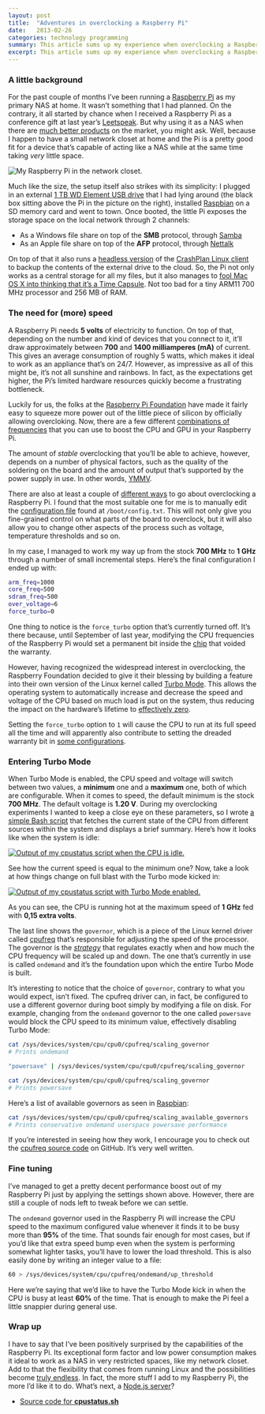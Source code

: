 ```yaml
---
layout: post
title:  "Adventures in overclocking a Raspberry Pi"
date:   2013-02-26
categories: technology programming
summary: This article sums up my experience when overclocking a Raspberry Pi computer. It doesn’t provide a <em>step-by-step</em> guide on how to do the actual overclocking, since that kind of resources can easily be found <a href="http://lifehacker.com/5971395/overclock-your-raspberry-pi">elsewhere on the Internet</a>. Instead, it gathers the pieces of information that I found most interesting during my research, while diving deeper on some exquisitely <a href="http://geekalabama.files.wordpress.com/2014/02/12739272345_6a50e7edaa_o.png">geeky details</a> on the way.
excerpt: This article sums up my experience when overclocking a Raspberry Pi computer. It doesn’t provide a step-by-step guide on how to do the actual overclocking, since that kind of resources can easily be found elsewhere on the Internet. Instead, it gathers the pieces of information that I found most interesting during my research, while diving deeper on some exquisitely geeky details on the way.
---
```


### A little background

For the past couple of months I’ve been running a [Raspberry Pi][2] as my primary NAS at home. It wasn’t something that I had planned. On the contrary, it all started by chance when I received a Raspberry Pi as a conference gift at last year’s [Leetspeak][3].
But why using it as a NAS when there are [much better products][4] on the market, you might ask. Well, because I happen to have a small network closet at home and the Pi is a pretty good fit for a device that’s capable of acting like a NAS while at the same time taking _very_ little space.

<img alt="My Raspberry Pi in the network closet." title="My Raspberry Pi in the network closet." src="http://megakemp.files.wordpress.com/2013/02/raspberrypi-closet.jpg?w=300&h=300" class="article" />

Much like the size, the setup itself also strikes with its simplicity: I plugged in an external [1 TB WD Element USB drive][6] that I had lying around (the black box sitting above the Pi in the picture on the right), installed [Raspbian][7] on a SD memory card and went to town. Once booted, the little Pi exposes the storage space on the local network through 2 channels:

  * As a Windows file share on top of the **SMB** protocol, through [Samba][8]
  * As an Apple file share on top of the **AFP** protocol, through [Nettalk][9]

On top of that it also runs a [headless version][10] of the [CrashPlan Linux client][11] to backup the contents of the external drive to the cloud. So, the Pi not only works as a central storage for all my files, but it also manages to [fool Mac OS X into thinking that it’s a Time Capsule][12]. Not too bad for a tiny ARM11 700 MHz processor and 256 MB of RAM.

### The need for (more) speed

A Raspberry Pi needs **5 volts** of electricity to function. On top of that, depending on the number and kind of devices that you connect to it, it’ll draw approximately between **700** and **1400 milliamperes (mA)** of current. This gives an average consumption of roughly 5 watts, which makes it ideal to work as an appliance that’s on 24/7. However, as impressive as all of this might be, it’s not all sunshine and rainbows. In fact, as the expectations get higher, the Pi’s limited hardware resources quickly become a frustrating bottleneck.

Luckily for us, the folks at the [Raspberry Pi Foundation][13] have made it fairly easy to squeeze more power out of the little piece of silicon by officially allowing overcloking. Now, there are a few different [combinations of frequencies][14] that you can use to boost the CPU and GPU in your Raspberry Pi.

The amount of _stable_ overclocking that you’ll be able to achieve, however, depends on a number of physical factors, such as the quality of the soldering on the board and the amount of output that’s supported by the power supply in use. In other words, [YMMV][15].

There are also at least a couple of [different ways][16] to go about overclocking a Raspberry Pi. I found that the most suitable one for me is to manually edit the [configuration file][17] found at `/boot/config.txt`. This will not only give you fine-grained control on what parts of the board to overclock, but it will also allow you to change other aspects of the process such as voltage, temperature thresholds and so on.

In my case, I managed to work my way up from the stock **700 MHz** to **1 GHz** through a number of small incremental steps. Here’s the final configuration I ended up with:

```bash
arm_freq=1000
core_freq=500
sdram_freq=500
over_voltage=6
force_turbo=0
```

One thing to notice is the `force_turbo` option that’s currently turned off. It’s there because, until September of last year, modifying the CPU frequencies of the Raspberry Pi would set a permanent bit inside the [chip][18] that voided the warranty.

However, having recognized the widespread interest in overclocking, the Raspberry Foundation decided to give it their blessing by building a feature into their own version of the Linux kernel called [Turbo Mode][19]. This allows the operating system to automatically increase and decrease the speed and voltage of the CPU based on much load is put on the system, thus reducing the impact on the hardware’s lifetime to [effectively zero][19].

Setting the `force_turbo` option to `1` will cause the CPU to run at its full speed all the time and will apparently also contribute to setting the dreaded warranty bit in [some configurations][20].

### Entering Turbo Mode

When Turbo Mode is enabled, the CPU speed and voltage will switch between two values, a **minimum** one and a **maximum** one, both of which are configurable. When it comes to speed, the default minimum is the stock **700 MHz**. The default voltage is **1.20 V**. During my overclocking experiments I wanted to keep a close eye on these parameters, so I wrote [a simple Bash script][21] that fetches the current state of the CPU from different sources within the system and displays a brief summary. Here’s how it looks like when the system is idle:

<a href="http://megakemp.files.wordpress.com/2013/02/cpustatus-idle.png">
<img alt="Output of my cpustatus script when the CPU is idle." title="Output of my cpustatus script when the CPU is idle." src="http://megakemp.files.wordpress.com/2013/02/cpustatus-idle.png?w=300&h=113" class="screenshot" />
</a>

See how the current speed is equal to the minimum one? Now, take a look at how things change on full blast with the Turbo mode kicked in:

<a href="http://megakemp.files.wordpress.com/2013/02/cpustatus-load.png">
<img alt="Output of my cpustatus script with Turbo Mode enabled." title="Output of my cpustatus script with Turbo Mode enabled." src="http://megakemp.files.wordpress.com/2013/02/cpustatus-load.png?w=300&h=113" class="screenshot" />
</a>

As you can see, the CPU is running hot at the maximum speed of **1 GHz** fed with **0,15 extra volts**.

The last line shows the `governor`, which is a piece of the Linux kernel driver called [cpufreq][24] that’s responsible for adjusting the speed of the processor. The governor is the [_strategy_][25] that regulates exactly when and how much the CPU frequency will be scaled up and down. The one that’s currently in use is called `ondemand` and it’s the foundation upon which the entire Turbo Mode is built.

It’s interesting to notice that the choice of `governor`, contrary to what you would expect, isn’t fixed. The cpufreq driver can, in fact, be configured to use a different governor during boot simply by modifying a file on disk. For example, changing from the `ondemand` governor to the one called `powersave` would block the CPU speed to its minimum value, effectively disabling Turbo Mode:

```bash
cat /sys/devices/system/cpu/cpu0/cpufreq/scaling_governor
# Prints ondemand

"powersave" | /sys/devices/system/cpu/cpu0/cpufreq/scaling_governor

cat /sys/devices/system/cpu/cpu0/cpufreq/scaling_governor
# Prints powersave
```

Here’s a list of available governors as seen in [Raspbian][7]:

```bash
cat /sys/devices/system/cpu/cpu0/cpufreq/scaling_available_governors
# Prints conservative ondemand userspace powersave performance
```

If you’re interested in seeing how they work, I encourage you to check out the [cpufreq source code][26] on GitHub. It’s very well written.

### Fine tuning

I’ve managed to get a pretty decent performance boost out of my Raspberry Pi just by applying the settings shown above. However, there are still a couple of nods left to tweak before we can settle.

The `ondemand` governor used in the Raspberry Pi will increase the CPU speed to the maximum configured value whenever it finds it to be busy more than **95%** of the time. That sounds fair enough for most cases, but if you’d like that extra speed bump even when the system is performing somewhat lighter tasks, you’ll have to lower the load threshold. This is also easily done by writing an integer value to a file:

```bash
60 > /sys/devices/system/cpu/cpufreq/ondemand/up_threshold
```

Here we’re saying that we’d like to have the Turbo Mode kick in when the CPU is busy at least **60%** of the time. That is enough to make the Pi feel a little snappier during general use.

### Wrap up

I have to say that I’ve been positively surprised by the capabilities of the Raspberry Pi. Its exceptional form factor and low power consumption makes it ideal to work as a NAS in very restricted spaces, like my network closet. Add to that the flexibility that comes from running Linux and the possibilities become [ truly endless][27]. In fact, the more stuff I add to my Raspberry Pi, the more I’d like it to do. What’s next, a [Node.js server][28]?

<a id="downloads"></a>
<div class="note downloads">
<ul>
  <li class="github"><a href="https://gist.github.com/ecampidoglio/5009512">Source code for <strong>cpustatus.sh</strong></a></li>
</ul>
</div>

[2]: https://en.wikipedia.org/wiki/Raspberry_pi
[3]: http://leetspeak.se
[4]: http://www.synology.com/products
[6]: http://www.wdc.com/en/products/products.aspx?id=470
[7]: http://www.raspbian.org
[8]: http://www.samba.org
[9]: http://netatalk.sourceforge.net
[10]: https://twitter.com/ecampidoglio/status/273913939996332032
[11]: http://www.crashplan.com/consumer/download.html?os=Linux
[12]: https://twitter.com/ecampidoglio/status/265176614315380736
[13]: http://www.raspberrypi.org/about
[14]: http://www.elinux.org/RPiconfig#Overclocking
[15]: http://www.urbandictionary.com/define.php?term=YMMV
[16]: http://www.jeremymorgan.com/tutorials/raspberry-pi/how-to-overclock-raspberry-pi/
[17]: http://www.elinux.org/RPiconfig
[18]: https://en.wikipedia.org/wiki/System_on_chip
[19]: http://www.raspberrypi.org/archives/2008
[20]: http://www.raspberrypi.org/phpBB3/viewtopic.php?p=176865#p176865
[21]: https://gist.github.com/ecampidoglio/5009512
[24]: https://wiki.archlinux.org/index.php/CPU_Frequency_Scaling
[25]: http://sourcemaking.com/design_patterns/strategy
[26]: https://github.com/raspberrypi/linux/tree/rpi-3.6.y/drivers/cpufreq
[27]: http://www.raspberrypi.org/phpBB3/viewtopic.php?f=36&t=14804
[28]: http://jeelabs.org/2013/01/06/node-js-on-raspberry-pi
